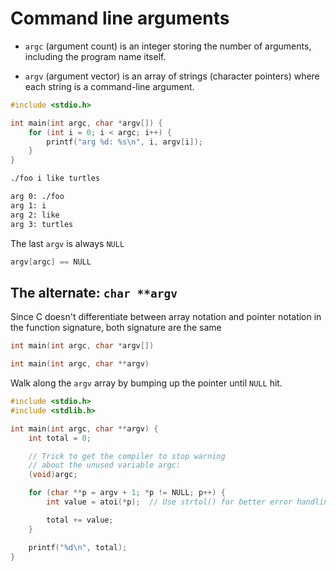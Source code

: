 # Command line arguments

- `argc` (argument count) is an integer storing the number of arguments,
  including the program name itself.

- `argv` (argument vector) is an array of strings (character pointers)
  where each string is a command-line argument.

```c
#include <stdio.h>

int main(int argc, char *argv[]) {
    for (int i = 0; i < argc; i++) {
        printf("arg %d: %s\n", i, argv[i]);
    }
}
```

```sh
./foo i like turtles
```

```sh
arg 0: ./foo
arg 1: i
arg 2: like
arg 3: turtles
```

The last `argv` is always `NULL`

```c
argv[argc] == NULL
```

## The alternate: `char **argv`

Since C doesn't differentiate between array notation and pointer notation
in the function signature, both signature are the same

```c
int main(int argc, char *argv[])
```
```c
int main(int argc, char **argv)
```

Walk along the `argv` array by bumping up the pointer until `NULL` hit.

```c
#include <stdio.h>
#include <stdlib.h>

int main(int argc, char **argv) {
    int total = 0;

    // Trick to get the compiler to stop warning
    // about the unused variable argc:
    (void)argc;

    for (char **p = argv + 1; *p != NULL; p++) {
        int value = atoi(*p);  // Use strtol() for better error handling

        total += value;
    }

    printf("%d\n", total);
}
```
